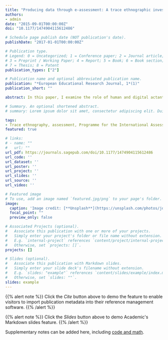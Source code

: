 ```yaml
---
title: "Producing data through e-assessment: A trace ethnographic investigation into e-assessment events"
authors:
- admin
date: "2015-09-01T00:00:00Z"
doi: "10.1177/1474904115612486"

# Schedule page publish date (NOT publication's date).
publishDate: "2017-01-01T00:00:00Z"

# Publication type.
# Legend: 0 = Uncategorized; 1 = Conference paper; 2 = Journal article;
# 3 = Preprint / Working Paper; 4 = Report; 5 = Book; 6 = Book section;
# 7 = Thesis; 8 = Patent
publication_types: ["2"]

# Publication name and optional abbreviated publication name.
publication: "*European Educational Research Journal, 1*(1)"
publication_short: ""

abstract: In this paper, I examine the role of human and digital actants in various material and spatial configurations during the Programme for the International Assessment of Adult Competencies (PIAAC) e-assessment events. It reports on an investigation into how data are produced and subsequently fed into statistical models that in turn produce analyses of skills in ‘centres of calculation’. These data are then used to produce reports, scientific papers, marketing documents and visualizations that profoundly affect how we understand concepts such as literacy or skill. Drawing upon the theoretical resources of Actor Network Theory, this investigation employs a new and innovative methodology, trace ethnography, to follow the distributed agency of hypermobile digital actants. I examine the detail of e-assessment events and interactions between coded technologies and people and how these are translated into statements about what it means to be literate. This, in turn, highlights the role of non-governmental organizations in influencing educational and economic policy-making through the intensification of data production.

# Summary. An optional shortened abstract.
# summary: Lorem ipsum dolor sit amet, consectetur adipiscing elit. Duis posuere tellus ac convallis placerat. Proin tincidunt magna sed ex sollicitudin condimentum.

tags:
- Trace ethnography, assessment, Programme for the International Assessment of Adult Competencies, data, literacy, governmentality
featured: true

# links:
# - name: ""
#   url: ""
url_pdf: https://journals.sagepub.com/doi/10.1177/1474904115612486
url_code: ''
url_dataset: ''
url_poster: ''
url_project: ''
url_slides: ''
url_source: ''
url_video: ''

# Featured image
# To use, add an image named `featured.jpg/png` to your page's folder. 
image:
  caption: 'Image credit: [**Unsplash**](https://unsplash.com/photos/jdD8gXaTZsc)'
  focal_point: ""
  preview_only: false

# Associated Projects (optional).
#   Associate this publication with one or more of your projects.
#   Simply enter your project's folder or file name without extension.
#   E.g. `internal-project` references `content/project/internal-project/index.md`.
#   Otherwise, set `projects: []`.
projects: []

# Slides (optional).
#   Associate this publication with Markdown slides.
#   Simply enter your slide deck's filename without extension.
#   E.g. `slides: "example"` references `content/slides/example/index.md`.
#   Otherwise, set `slides: ""`.
slides: example
---
```


{{% alert note %}}
Click the *Cite* button above to demo the feature to enable visitors to import publication metadata into their reference management software.
{{% /alert %}}

{{% alert note %}}
Click the *Slides* button above to demo Academic's Markdown slides feature.
{{% /alert %}}

Supplementary notes can be added here, including [code and math](https://sourcethemes.com/academic/docs/writing-markdown-latex/).
